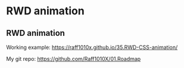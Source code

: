 # RWD animation

## RWD animation

Working example: https://raff1010x.github.io/35.RWD-CSS-animation/

My git repo: https://github.com/Raff1010X/01.Roadmap
